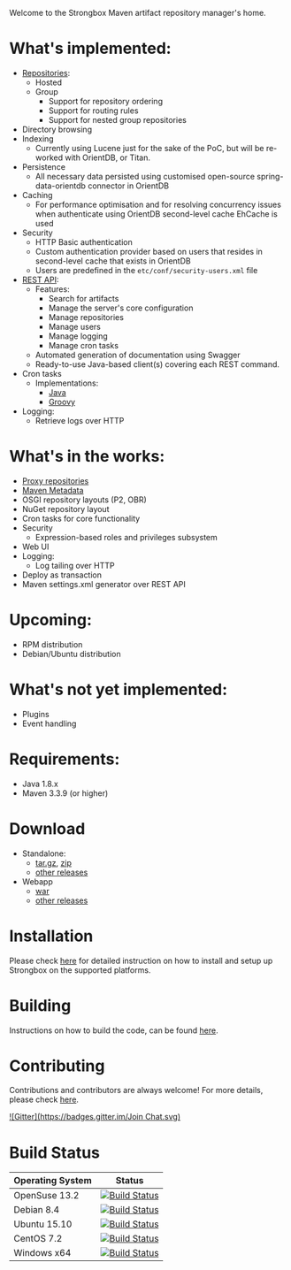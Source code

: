 Welcome to the Strongbox Maven artifact repository manager's home.

# What's implemented:
* [Repositories](https://github.com/strongbox/strongbox/wiki/Repositories):
  * Hosted
  * Group
    * Support for repository ordering
    * Support for routing rules
    * Support for nested group repositories
* Directory browsing
* Indexing
  * Currently using Lucene just for the sake of the PoC, but will be re-worked with OrientDB, or Titan.
* Persistence
  * All necessary data persisted using customised open-source spring-data-orientdb connector in OrientDB
* Caching
  * For performance optimisation and for resolving concurrency issues when authenticate using OrientDB second-level cache EhCache is used
* Security
  * HTTP Basic authentication
  * Custom authentication provider based on users that resides in second-level cache that exists in OrientDB
  * Users are predefined in the `etc/conf/security-users.xml` file
* [REST API](https://github.com/strongbox/strongbox/wiki/REST-API):
  * Features:
    * Search for artifacts
    * Manage the server's core configuration
    * Manage repositories
    * Manage users
    * Manage logging
    * Manage cron tasks
  * Automated generation of documentation using Swagger
  * Ready-to-use Java-based client(s) covering each REST command.
* Cron tasks
  * Implementations:
    * [Java](https://github.com/strongbox/strongbox-cron-tasks#java-cron-task)
    * [Groovy](https://github.com/strongbox/strongbox-cron-tasks#groovy-cron-task)
* Logging:
  * Retrieve logs over HTTP

# What's in the works:
* [Proxy repositories](https://github.com/strongbox/strongbox/wiki/Repositories#proxy)
* [Maven Metadata](https://github.com/strongbox/strongbox/wiki/Maven-Metadata)
* OSGI repository layouts (P2, OBR)
* NuGet repository layout
* Cron tasks for core functionality
* Security
  * Expression-based roles and privileges subsystem
* Web UI
* Logging:
  * Log tailing over HTTP
* Deploy as transaction
* Maven settings.xml generator over REST API

# Upcoming:
* RPM distribution
* Debian/Ubuntu distribution

# What's not yet implemented:
* Plugins
* Event handling

# Requirements:
* Java 1.8.x
* Maven 3.3.9 (or higher)

# Download
* Standalone:
  * [tar.gz](https://github.com/strongbox/strongbox-assembly/releases/download/1.0-SNAPSHOT/strongbox-distribution-1.0-SNAPSHOT.tar.gz), [zip](https://github.com/strongbox/strongbox-assembly/releases/download/1.0-SNAPSHOT/strongbox-distribution-1.0-SNAPSHOT.zip)
  * [other releases](https://github.com/strongbox/strongbox-assembly/releases)
* Webapp
  * [war](https://github.com/strongbox/strongbox-webapp/releases/download/1.0-SNAPSHOT/strongbox-webapp-1.0-SNAPSHOT.war)
  * [other releases](https://github.com/strongbox/strongbox-webapp/releases)

# Installation
Please check [here](https://github.com/strongbox/strongbox/wiki/Installation) for detailed instruction on how to install and setup up Strongbox on the supported platforms.

# Building
Instructions on how to build the code, can be found [here](https://github.com/strongbox/strongbox/wiki/Building-the-code).

# Contributing
Contributions and contributors are always welcome! For more details, please check [here](https://github.com/strongbox/strongbox/blob/master/CONTRIBUTING.md).

[![Gitter](https://badges.gitter.im/Join Chat.svg)](https://gitter.im/strongbox/strongbox?utm_source=badge&utm_medium=badge&utm_campaign=pr-badge&utm_content=badge)

# Build Status

| Operating System | Status | 
| --- | ------ |
| OpenSuse 13.2 | [![Build Status](https://dev.carlspring.org/jenkins/buildStatus/icon?job=strongbox/strongbox)](https://dev.carlspring.org/jenkins/job/strongbox/job/strongbox/) |
| Debian 8.4 | [![Build Status](https://dev.carlspring.org/jenkins/buildStatus/icon?job=strongbox/strongbox-debian-x64)](https://dev.carlspring.org/jenkins/job/strongbox/view/debian-x64/job/strongbox-debian-x64/) |
| Ubuntu 15.10 | [![Build Status](https://dev.carlspring.org/jenkins/buildStatus/icon?job=strongbox/strongbox-ubuntu-15.10)](https://dev.carlspring.org/jenkins/job/strongbox/view/ubuntu-x64/job/strongbox-ubuntu-15.10/) |
| CentOS 7.2 | [![Build Status](https://dev.carlspring.org/jenkins/buildStatus/icon?job=strongbox/strongbox-centos-x64)](https://dev.carlspring.org/jenkins/job/strongbox/view/centos-x64/job/strongbox-centos-x64/) |
| Windows x64 | [![Build Status](https://dev.carlspring.org/jenkins/buildStatus/icon?job=strongbox/strongbox-win64)](https://dev.carlspring.org/jenkins/job/strongbox/view/win-x64/job/strongbox-win64/) |
